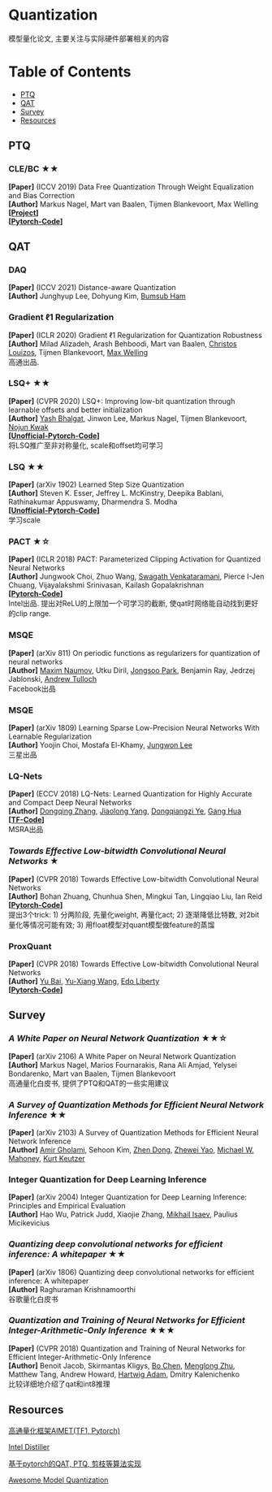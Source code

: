 # Quantization
模型量化论文, 主要关注与实际硬件部署相关的内容
# Table of Contents
- [PTQ](#ptq)
- [QAT](#qat)
- [Survey](#survey)
- [Resources](#resources)


## PTQ
### CLE/BC ★★
**[Paper]**  (ICCV 2019) Data Free Quantization Through Weight Equalization and Bias Correction <Br>
**[Author]** Markus Nagel, Mart van Baalen, Tijmen Blankevoort, Max Welling <Br>
**[[Project](https://cvlab.yonsei.ac.kr/projects/DAQ/)]** <Br> **[[Pytorch-Code](https://github.com/cvlab-yonsei/DAQ)]** <Br>

  
## QAT
### DAQ
**[Paper]**  (ICCV 2021) Distance-aware Quantization <Br>
**[Author]** Junghyup Lee, Dohyung Kim, [Bumsub Ham](https://cvlab.yonsei.ac.kr/) <Br>

### Gradient ℓ1 Regularization
**[Paper]**  (ICLR 2020) Gradient ℓ1 Regularization for Quantization Robustness <Br>
**[Author]** Milad Alizadeh, Arash Behboodi, Mart van Baalen, [Christos Louizos](https://christoslouizos.wordpress.com/), Tijmen Blankevoort, [Max Welling](https://staff.fnwi.uva.nl/m.welling/) <Br>
高通出品.
  
### LSQ+ ★★
**[Paper]**  (CVPR 2020) LSQ+: Improving low-bit quantization through learnable offsets and better initialization <Br>
**[Author]** [Yash Bhalgat](https://yashbhalgat.github.io/), Jinwon Lee, Markus Nagel, Tijmen Blankevoort, [Nojun Kwak](http://mipal.snu.ac.kr/index.php/Main_Page) <Br>
**[[Unofficial-Pytorch-Code](https://github.com/DeadAt0m/LSQFakeQuantize-PyTorch)]** <Br>
将LSQ推广至非对称量化, scale和offset均可学习

### LSQ ★★
**[Paper]**  (arXiv 1902) Learned Step Size Quantization <Br>
**[Author]** Steven K. Esser, Jeffrey L. McKinstry, Deepika Bablani, Rathinakumar Appuswamy, Dharmendra S. Modha <Br>
**[[Unofficial-Pytorch-Code](https://github.com/DeadAt0m/LSQFakeQuantize-PyTorch)]** <Br>
学习scale

### PACT ★☆
**[Paper]**  (ICLR 2018) PACT: Parameterized Clipping Activation for Quantized Neural Networks <Br>
**[Author]** Jungwook Choi, Zhuo Wang, [Swagath Venkataramani](https://engineering.purdue.edu/people/swagath.venkataramani.1/index_html), Pierce I-Jen Chuang, Vijayalakshmi Srinivasan, Kailash Gopalakrishnan <Br>
**[[Pytorch-Code](https://github.com/IntelLabs/distiller/blob/master/distiller/quantization/clipped_linear.py)]** <Br>
Intel出品. 提出对ReLU的上限加一个可学习的截断, 使qat时网络能自动找到更好的clip range.

### MSQE
**[Paper]**  (arXiv 811) On periodic functions as regularizers for quantization of neural networks <Br>
**[Author]** [Maxim Naumov](https://research.facebook.com/people/naumov-maxim/), Utku Diril, [Jongsoo Park](https://sites.google.com/site/jongsoopark/), Benjamin Ray, Jedrzej Jablonski, [Andrew Tulloch](https://tullo.ch/) <Br>
Facebook出品
  
### MSQE
**[Paper]**  (arXiv 1809) Learning Sparse Low-Precision Neural Networks With Learnable Regularization <Br>
**[Author]** Yoojin Choi, Mostafa El-Khamy, [Jungwon Lee](https://sites.google.com/site/jungwonlee) <Br>
三星出品

### LQ-Nets
**[Paper]**  (ECCV 2018) LQ-Nets: Learned Quantization for Highly Accurate and Compact Deep Neural Networks <Br>
**[Author]** [Dongqing Zhang](https://github.com/zdqzeros), [Jiaolong Yang](http://jlyang.org/), [Dongqiangzi Ye](https://github.com/EowinYe), [Gang Hua](https://www.microsoft.com/en-us/research/people/ganghua/)  <Br>
**[[TF-Code](https://github.com/microsoft/LQ-Nets)]**  <Br>
MSRA出品
  
### *Towards Effective Low-bitwidth Convolutional Neural Networks* ★
**[Paper]**  (CVPR 2018) Towards Effective Low-bitwidth Convolutional Neural Networks <Br>
**[Author]** Bohan Zhuang, Chunhua Shen, Mingkui Tan, Lingqiao Liu, Ian Reid <Br>
**[[Pytorch-Code](https://github.com/nowgood/QuantizeCNNModel)]** <Br>
提出3个trick: 1) 分两阶段, 先量化weight, 再量化act; 2) 逐渐降低比特数, 对2bit量化等情况可能有效; 3) 用float模型对quant模型做feature的蒸馏

### ProxQuant
**[Paper]**  (CVPR 2018) Towards Effective Low-bitwidth Convolutional Neural Networks <Br>
**[Author]** [Yu Bai](https://yubai.org/), [Yu-Xiang Wang](https://sites.cs.ucsb.edu/~yuxiangw/), [Edo Liberty](https://edoliberty.github.io//) <Br>
**[[Pytorch-Code](https://github.com/allenbai01/ProxQuant)]** <Br>






## Survey
### *A White Paper on Neural Network Quantization* ★★☆
**[Paper]**  (arXiv 2106) A White Paper on Neural Network Quantization <Br>
**[Author]** Markus Nagel, Marios Fournarakis, Rana Ali Amjad, Yelysei Bondarenko, Mart van Baalen, Tijmen Blankevoort <Br>
高通量化白皮书, 提供了PTQ和QAT的一些实用建议

### *A Survey of Quantization Methods for Efficient Neural Network Inference* ★★
**[Paper]**  (arXiv 2103) A Survey of Quantization Methods for Efficient Neural Network Inference <Br>
**[Author]** [Amir Gholami](http://amirgholami.org/), Sehoon Kim, [Zhen Dong](https://dong-zhen.com/), [Zhewei Yao](https://yaozhewei.github.io/), [Michael W. Mahoney](https://www.stat.berkeley.edu/~mmahoney/), [Kurt Keutzer](https://people.eecs.berkeley.edu/~keutzer/) <Br>

### Integer Quantization for Deep Learning Inference
**[Paper]**  (arXiv 2004) Integer Quantization for Deep Learning Inference: Principles and Empirical Evaluation <Br>
**[Author]** Hao Wu, Patrick Judd, Xiaojie Zhang, [Mikhail Isaev](https://research.monash.edu/en/persons/mikhail-isaev), Paulius Micikevicius <Br>

### *Quantizing deep convolutional networks for efficient inference: A whitepaper* ★★
**[Paper]**  (arXiv 1806) Quantizing deep convolutional networks for efficient inference: A whitepaper <Br>
**[Author]** Raghuraman Krishnamoorthi <Br>
谷歌量化白皮书

### *Quantization and Training of Neural Networks for Efficient Integer-Arithmetic-Only Inference* ★★★
**[Paper]**  (CVPR 2018) Quantization and Training of Neural Networks for Efficient Integer-Arithmetic-Only Inference<Br>
**[Author]** Benoit Jacob, Skirmantas Kligys, [Bo Chen](http://www.vision.caltech.edu/bchen3/_site2/index.html), [Menglong Zhu](http://dreamdragon.github.io/), Matthew Tang, Andrew Howard, [Hartwig Adam](https://research.google/people/author37870/), Dmitry Kalenichenko <Br>
比较详细地介绍了qat和int8推理

  
  
  
## Resources
[高通量化框架AIMET(TF1, Pytorch)](https://github.com/quic/aimet)

[Intel Distiller](https://github.com/IntelLabs/distiller)
  
[基于pytorch的QAT, PTQ, 剪枝等算法实现](https://github.com/666DZY666/micronet)
  
[Awesome Model Quantization](https://github.com/htqin/awesome-model-quantization#Survey_of_Quantization)

